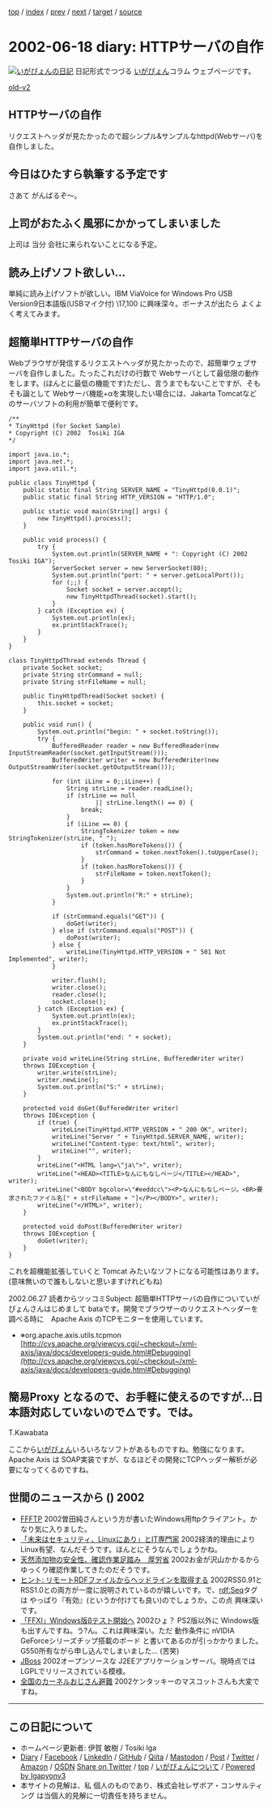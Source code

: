 [top](../index.html) 
 / [index](index.html) 
 / [prev](ig020617.html) 
 / [next](ig020619.html) 
 / [target](https://www.igapyon.jp/igapyon/diary/2002/ig020618.html) 
 / [source](https://github.com/igapyon/diary/blob/master/2002/ig020618.src.md) 

2002-06-18 diary: HTTPサーバの自作
=====================================================================================================
[![いがぴょんの日記](https://www.igapyon.jp/igapyon/diary/images/iga202308_64.jpg "いがぴょん")](https://www.igapyon.jp/igapyon/diary/memo/memoigapyon.html) 日記形式でつづる [いがぴょん](https://www.igapyon.jp/igapyon/diary/memo/memoigapyon.html)コラム ウェブページです。

[old-v2](ig020618-orig.html)

## HTTPサーバの自作

リクエストヘッダが見たかったので超シンプル&サンプルなhttpd(Webサーバ)を自作しました。


## 今日はひたすら執筆する予定です

さあて がんばるぞ～。

## 上司がおたふく風邪にかかってしまいました

上司は 当分 会社に来られないことになる予定。

## 読み上げソフト欲しい…

単純に読み上げソフトが欲しい。IBM ViaVoice for Windows Pro USB Version9日本語版(USBマイク付) \17,100 に興味深々。ボーナスが出たら よくよく考えてみます。

## 超簡単HTTPサーバの自作

Webブラウザが発信するリクエストヘッダが見たかったので、超簡単ウェブサーバを自作しました。たったこれだけの行数で
Webサーバとして最低限の動作をします。(ほんとに最低の機能です)ただし、言うまでもないことですが、そもそも論として Webサーバ機能+αを実現したい場合には、Jakarta
Tomcatなどのサーバソフトの利用が簡単で便利です。

```
/**
* TinyHttpd (for Socket Sample)
* Copyright (C) 2002  Tosiki IGA
*/

import java.io.*;
import java.net.*;
import java.util.*;

public class TinyHttpd {
    public static final String SERVER_NAME = "TinyHttpd(0.0.1)";
    public static final String HTTP_VERSION = "HTTP/1.0";

    public static void main(String[] args) {
        new TinyHttpd().process();
    }

    public void process() {
        try {
            System.out.println(SERVER_NAME + ": Copyright (C) 2002 Tosiki IGA");
            ServerSocket server = new ServerSocket(80);
            System.out.println("port: " + server.getLocalPort());
            for (;;) {
                Socket socket = server.accept();
                new TinyHttpdThread(socket).start();
            }
        } catch (Exception ex) {
            System.out.println(ex);
            ex.printStackTrace();
        }
    }
}

class TinyHttpdThread extends Thread {
    private Socket socket;
    private String strCommand = null;
    private String strFileName = null;

    public TinyHttpdThread(Socket socket) {
        this.socket = socket;
    }

    public void run() {
        System.out.println("begin: " + socket.toString());
        try {
            BufferedReader reader = new BufferedReader(new InputStreamReader(socket.getInputStream()));
            BufferedWriter writer = new BufferedWriter(new OutputStreamWriter(socket.getOutputStream()));

            for (int iLine = 0;;iLine++) {
                String strLine = reader.readLine();
                if (strLine == null
                        || strLine.length() == 0) {
                    break;
                }
                if (iLine == 0) {
                    StringTokenizer token = new StringTokenizer(strLine, " ");
                    if (token.hasMoreTokens()) {
                        strCommand = token.nextToken().toUpperCase();
                    }
                    if (token.hasMoreTokens()) {
                        strFileName = token.nextToken();
                    }
                }
                System.out.println("R:" + strLine);
            }

            if (strCommand.equals("GET")) {
                doGet(writer);
            } else if (strCommand.equals("POST")) {
                doPost(writer);
            } else {
                writeLine(TinyHttpd.HTTP_VERSION + " 501 Not Implemented", writer);
            }

            writer.flush();
            writer.close();
            reader.close();
            socket.close();
        } catch (Exception ex) {
            System.out.println(ex);
            ex.printStackTrace();
        }
        System.out.println("end: " + socket);
    }

    private void writeLine(String strLine, BufferedWriter writer)
    throws IOException {
        writer.write(strLine);
        writer.newLine();
        System.out.println("S:" + strLine);
    }

    protected void doGet(BufferedWriter writer)
    throws IOException {
        if (true) {
            writeLine(TinyHttpd.HTTP_VERSION + " 200 OK", writer);
            writeLine("Server " + TinyHttpd.SERVER_NAME, writer);
            writeLine("Content-type: text/html", writer);
            writeLine("", writer);
        }
        writeLine("<HTML lang=\"ja\">", writer);
        writeLine("<HEAD><TITLE>なんにもなしページ</TITLE></HEAD>", writer);
        writeLine("<BODY bgcolor=\"#eeddcc\"><P>なんにもなしページ。<BR>要求されたファイル名[" + strFileName + "]</P></BODY>", writer);
        writeLine("</HTML>", writer);
    }

    protected void doPost(BufferedWriter writer)
    throws IOException {
        doGet(writer);
    }
}
```


これを超機能拡張していくと Tomcat みたいなソフトになる可能性はあります。(意味無いので誰もしないと思いますけれどもね)

2002.06.27 読者からツッコミSubject:  超簡単HTTPサーバの自作についていがぴょんさんはじめまして bataです。開発でブラウザーのリクエストヘッダーを調べる時に　Apache Axis のTCPモニターを使用しています。

* ※org.apache.axis.utils.tcpmon 
  [http://cvs.apache.org/viewcvs.cgi/~checkout~/xml-axis/java/docs/developers-guide.html#Debugging](http://cvs.apache.org/viewcvs.cgi/~checkout~/xml-axis/java/docs/developers-guide.html#Debugging)

簡易Proxy となるので、お手軽に使えるのですが…日本語対応していないので△です。では。
----------------------------------------
T.Kawabata

ここから[いがぴょん](https://www.igapyon.jp/igapyon/diary/memo/memoigapyon.html)いろいろなソフトがあるものですね。勉強になります。
Apache Axis は SOAP実装ですが、なるほどその開発にTCPヘッダー解析が必要になってくるのですね。

## 世間のニュースから () 2002

* [FFFTP](http://www2.biglobe.ne.jp/~sota/ffftp.html)  2002曽田純さんという方が書いたWindows用ftpクライアント。かなり気に入りました。
* [「未来はセキュリティ、Linuxにあり」とIT専門家](http://www.zdnet.co.jp/news/0206/17/ne00_survey.html)  2002経済的理由によりLinux有望、なんだそうです。ほんとにそうなんでしょうかね。
* [天然添加物の安全性、確認作業足踏み　厚労省](http://www.asahi.com/national/update/0618/004.html)  2002お金が沢山かかるから ゆっくり確認作業してきたのだそうです。
* [ヒント: リモートRDFファイルからヘッドラインを取得する](http://www-6.ibm.com/jp/developerworks/xml/020614/j_x-tiphdln.html)  2002RSS0.91と RSS1.0との両方が一度に説明されているのが嬉しいです。で、<rdf:Seq>タグは やっぱり『有効』(というか付けても良い)のでしょうか。この点 興味深いです。
* [「FFXI」Windows版βテスト開始へ](http://www.zdnet.co.jp/news/0206/17/njbt_09.html)  2002ひょ？ PS2版以外に Windows版も出すんですね。う?ん。これは興味深い。ただ 動作条件に nVIDIA GeForceシリーズチップ搭載のボード と書いてあるのが引っかかりました。G550所有ながら申し込んでしまいました… (苦笑)
* [JBoss](http://www.jboss.org/)  2002オープンソースな J2EEアプリケーションサーバ。現時点では LGPLでリリースされている模様。
* [全国のカーネルおじさん避難](http://www.daily.co.jp/gossip/gs20020616043063.html)  2002ケンタッキーのマスコットさんも大変ですね。


----------------------------------------------------------------------------------------------------

## この日記について

* ホームページ更新者: 伊賀 敏樹 / Tosiki Iga
* [Diary](https://www.igapyon.jp/igapyon/diary/) / [Facebook](https://www.facebook.com/igapyon) / [LinkedIn](https://www.linkedin.com/in/toshikiiga) / [GitHub](https://github.com/igapyon) / [Qiita](https://qiita.com/igapyon) / [Mastodon](https://social.vivaldi.net/@igapyon) / [Post](https://post.news/igapyon) / [Twitter](https://twitter.com/ToshikiIga) / [Amazon](https://www.amazon.co.jp/%E4%BC%8A%E8%B3%80-%E6%95%8F%E6%A8%B9/e/B004LTQWCQ) / [OSDN](https://ja.osdn.net/users/iga/)
[Share on Twitter](https://twitter.com/intent/tweet?hashtags=igapyon%2Cdiary%2C%E3%81%84%E3%81%8C%E3%81%B4%E3%82%87%E3%82%93&text=HTTP%E3%82%B5%E3%83%BC%E3%83%90%E3%81%AE%E8%87%AA%E4%BD%9C&url=https%3A%2F%2Fwww.igapyon.jp%2Figapyon%2Fdiary%2F2002%2Fig020618.html) / [top](../index.html) / [いがぴょんについて](https://www.igapyon.jp/igapyon/diary/memo/memoigapyon.html) / [Powered by Igapyonv3](https://github.com/igapyon/igapyonv3)
* 本サイトの見解は、私 個人のものであり、株式会社レザボア・コンサルティング は当個人的見解に一切責任を持ちません。 
